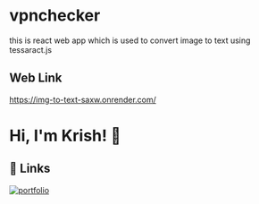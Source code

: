 
# vpnchecker

this is react web app which is used to convert image to text using tessaract.js




## Web Link

https://img-to-text-saxw.onrender.com/  
# Hi, I'm Krish! 👋

  
## 🔗 Links
[![portfolio](https://img.shields.io/badge/my_portfolio-000?style=for-the-badge&logo=ko-fi&logoColor=white)](https://github.com/krish-8001)
